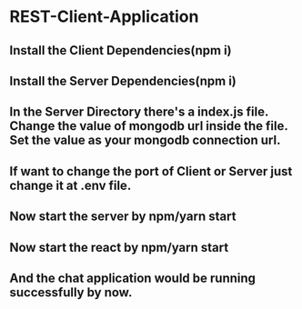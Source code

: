 # REST-Client-Application

## Install the Client Dependencies(npm i)

## Install the Server Dependencies(npm i)

## In the Server Directory there's a index.js file. Change the value of mongodb url inside the file. Set the value as your mongodb connection url.

## If want to change the port of Client or Server just change it at .env file.

## Now start the server by npm/yarn start

## Now start the react by npm/yarn start

## And the chat application would be running successfully by now.
